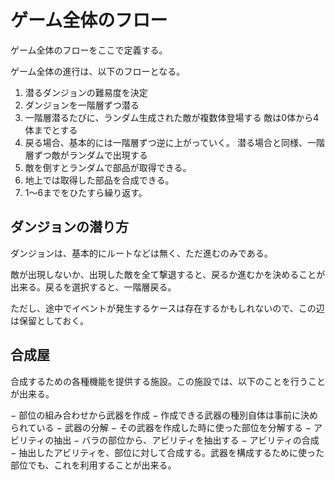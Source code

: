 # ゲーム全体のフロー #
ゲーム全体のフローをここで定義する。

ゲーム全体の進行は、以下のフローとなる。

1. 潜るダンジョンの難易度を決定
2. ダンジョンを一階層ずつ潜る
3. 一階層潜るたびに、ランダム生成された敵が複数体登場する
   敵は0体から4体までとする
4. 戻る場合、基本的には一階層ずつ逆に上がっていく。
   潜る場合と同様、一階層ずつ敵がランダムで出現する
5. 敵を倒すとランダムで部品が取得できる。
6. 地上では取得した部品を合成できる。
7. 1〜6までをひたすら繰り返す。

## ダンジョンの潜り方 ##
ダンジョンは、基本的にルートなどは無く、ただ進むのみである。

敵が出現しないか、出現した敵を全て撃退すると、戻るか進むかを決めることが出来る。戻るを選択すると、一階層戻る。

ただし、途中でイベントが発生するケースは存在するかもしれないので、この辺は保留としておく。

## 合成屋 ##
合成するための各種機能を提供する施設。この施設では、以下のことを行うことが出来る。

− 部位の組み合わせから武器を作成
    − 作成できる武器の種別自体は事前に決められている
− 武器の分解
    − その武器を作成した時に使った部位を分解する
− アビリティの抽出
    − バラの部位から、アビリティを抽出する
− アビリティの合成
    − 抽出したアビリティを、部位に対して合成する。武器を構成するために使った部位でも、これを利用することが出来る。
